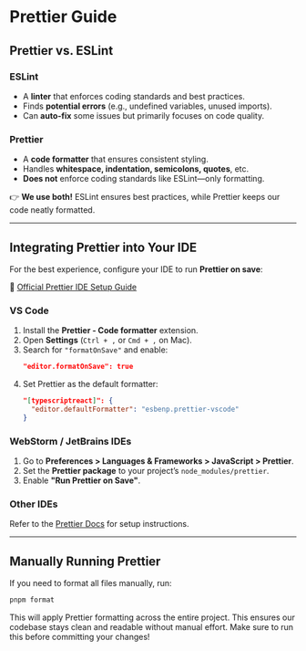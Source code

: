 # Prettier Guide

## **Prettier vs. ESLint**

### **ESLint**

- A **linter** that enforces coding standards and best practices.
- Finds **potential errors** (e.g., undefined variables, unused imports).
- Can **auto-fix** some issues but primarily focuses on code quality.

### **Prettier**

- A **code formatter** that ensures consistent styling.
- Handles **whitespace, indentation, semicolons, quotes**, etc.
- **Does not** enforce coding standards like ESLint—only formatting.

👉 **We use both!** ESLint ensures best practices, while Prettier keeps our code neatly formatted.

---

## **Integrating Prettier into Your IDE**

For the best experience, configure your IDE to run **Prettier on save**:

🔗 [Official Prettier IDE Setup Guide](https://prettier.io/docs/editors)

### **VS Code**

1. Install the **Prettier - Code formatter** extension.
2. Open **Settings** (`Ctrl + ,` or `Cmd + ,` on Mac).
3. Search for `"formatOnSave"` and enable:
   ```json
   "editor.formatOnSave": true
   ```
4. Set Prettier as the default formatter:
   ```json
   "[typescriptreact]": {
     "editor.defaultFormatter": "esbenp.prettier-vscode"
   }
   ```

### **WebStorm / JetBrains IDEs**

1. Go to **Preferences > Languages & Frameworks > JavaScript > Prettier**.
2. Set the **Prettier package** to your project’s `node_modules/prettier`.
3. Enable **"Run Prettier on Save"**.

### **Other IDEs**

Refer to the [Prettier Docs](https://prettier.io/docs/editors) for setup instructions.

---

## **Manually Running Prettier**

If you need to format all files manually, run:

```sh
pnpm format
```

This will apply Prettier formatting across the entire project. This ensures our codebase stays clean and readable without manual effort. Make sure to run this before committing your changes!
